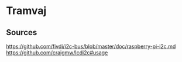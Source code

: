 # Tramvaj

## Sources
https://github.com/fivdi/i2c-bus/blob/master/doc/raspberry-pi-i2c.md
https://github.com/craigmw/lcdi2c#usage
